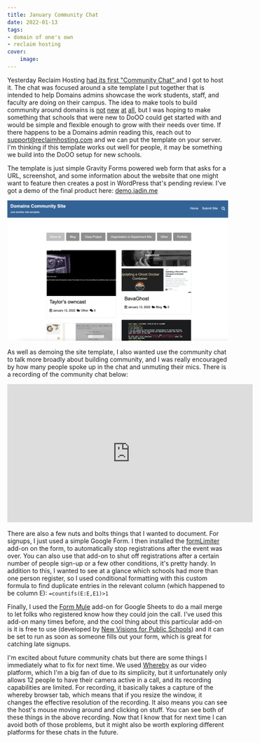 ```yaml
---
title: January Community Chat
date: 2022-01-13
tags:
- domain of one's own
- reclaim hosting
cover:
    image: 
---
```


Yesterday Reclaim Hosting [had its first "Community Chat" ](https://community.reclaimhosting.com/t/community-chat-jan-12-2022/4076/7)and I got to host it. The chat was focused around a site template I put together that is intended to help Domains admins showcase the work students, staff, and faculty are doing on their campus. The idea to make tools to build community around domains is [not](https://www.youtube.com/watch?v=hCYBxrFkR1A&list=PLpK5svzslv8qi8YZjqJqKS2hLEGwnUPF0&index=5) [new](https://drive.google.com/file/d/1zFYxpcjD4uHsUlvBXrwutNxljUPSHhly/view) [at](https://inspire.opened.ca/) [all](https://create.ou.edu/creaties/), but I was hoping to make something that schools that were new to DoOO could get started with and would be simple and flexible enough to grow with their needs over time. If there happens to be a Domains admin reading this, reach out to [support@reclaimhosting.com](mailto:support@reclaimhosting.com) and we can put the template on your server. I'm thinking if this template works out well for people, it may be something we build into the DoOO setup for new schools.

The template is just simple Gravity Forms powered web form that asks for a URL, screenshot, and some information about the website that one might want to feature then creates a post in WordPress that's pending review. I've got a demo of the final product here: [demo.jadin.me](https://demo.jadin.me/community)

![screenshot of demo site](demo-screenshot.png)

As well as demoing the site template, I also wanted use the community chat to talk more broadly about building community, and I was really encouraged by how many people spoke up in the chat and unmuting their mics. There is a recording of the community chat below:

<iframe width="560" height="315" src="https://www.youtube.com/embed/jsb0qSIP3b4" title="YouTube video player" frameborder="0" allow="accelerometer; autoplay; clipboard-write; encrypted-media; gyroscope; picture-in-picture" allowfullscreen></iframe>

There are also a few nuts and bolts things that I wanted to document. For signups, I just used a simple Google Form. I then installed the [formLimiter](https://workspace.google.com/marketplace/app/formlimiter/538161738778) add-on on the form, to automatically stop registrations after the event was over. You can also use that add-on to shut off registrations after a certain number of people sign-up or a few other conditions, it's pretty handy. In addition to this, I wanted to see at a glance which schools had more than one person register, so I used conditional formatting with this custom formula to find duplicate entries in the relevant column (which happened to be column E): `=countifs(E:E,E1)>1`  

Finally, I used the [Form Mule](https://workspace.google.com/marketplace/app/form_mule_email_merge_utility/968670674230) add-on for Google Sheets to do a mail merge to let folks who registered know how they could join the call. I've used this add-on many times before, and the cool thing about this particular add-on is it is free to use (developed by [New Visions for Public Schools](https://www.newvisions.org/pages/about-us)) and it can be set to run as soon as someone fills out your form, which is great for catching late signups. 

I'm excited about future community chats but there are some things I immediately what to fix for next time. We used [Whereby](https://whereby.com/) as our video platform, which I'm a big fan of due to its simplicity, but it unfortunately only allows 12 people to have their camera active in a call, and its recording capabilities are limited. For recording, it basically takes a capture of the whereby browser tab, which means that if you resize the window, it changes the effective resolution of the recording. It also means you can see the host's mouse moving around and clicking on stuff. You can see both of these things in the above recording. Now that I know that for next time I can avoid both of those problems, but it might also be worth exploring different platforms for these chats in the future. 